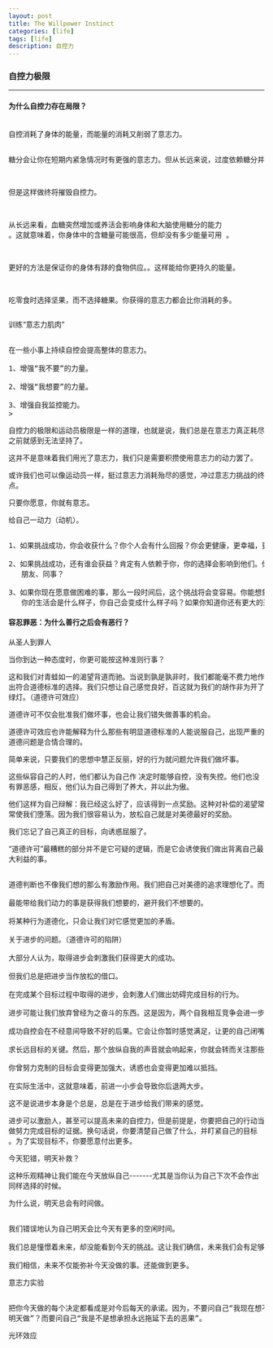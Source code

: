 ```yaml
---
layout: post
title: The Willpower Instinct
categories: [life]
tags: [life]
description: 自控力
---
```


<h3>自控力极限</h3>

---------------------------------------------------------------------------------
<h4>为什么自控力存在局限？</h4>
<pre><text>
自控消耗了身体的能量，而能量的消耗又削弱了意志力。

糖分会让你在短期内紧急情况时有更强的意志力。但从长远来说，过度依赖糖分并不是自控的好方法。处在压力环境中的人很容易选择经过复杂加工、高脂肪、高糖分的“安慰”食物，

但是这样做终将摧毁自控力。

从长远来看，血糖突然增加或养活会影响身体和大脑使用糖分的能力 。这就意味着，你身体中的含糖量可能很高，但却没有多少能量可用 。

更好的方法是保证你的身体有跢的食物供应。。这样能给你更持久的能量。

吃零食时选择坚果，而不选择糖果。你获得的意志力都会比你消耗的多。
</text></pre>

训练“意志力肌肉”
<pre><text>
在一些小事上持续自控会提高整体的意志力。

1、增强“我不要”的力量。

2、增强“我想要”的力量。

3、增强自我监控能力。
</text>></pre>



自控力的极限和运动员极限是一样的道理，也就是说，我们总是在意志力真正耗尽之前就感到无法坚持了。

这并不是意味着我们用光了意志力，我们只是需要积攒使用意志力的动力罢了。

或许我们也可以像运动员一样，挺过意志力消耗殆尽的感觉，冲过意志力挑战的终点。

只要你愿意，你就有意志。


给自己一动力（动机）。
<pre><text>
1、如果挑战成功，你会收获什么？你个人会有什么回报？你会更健康，更幸福，更自由、更有钱，还是会更成功？

2、如果挑战成功，还有谁会获益？肯定有人依赖于你，你的选择会影响到他们。你的行为会如何影响你的家人、
   朋友、同事？

3、如果你现在愿意做困难的事，那么一段时间后，这个挑战将会变容易。你能想象出，如果你在这个挑战中取得进步，
   你的生活会是什么样子，你自己会变成什么样子吗？如果你知道你还有更大的进步空间，现在的不适是不是变得值得了呢？
<text></pre>

<h4>容忍罪恶：为什么善行之后会有恶行？</h4>

从圣人到罪人

当你到达一种态度时，你更可能按这种准则行事？

这和我们对青蛙如一的渴望背道而驰。当说到孰是孰非时，我们都能毫不费力地作出符合道德标准的选择。我们只想让自己感觉良好，百这就为我们的胡作非为开了绿灯。（道德许可效应）

道德许可不仅会批准我们做坏事，也会让我们错失做善事的机会。

道德许可效应也许能解释为什么那些有明显道德标准的人能说服自己，出现严重的道德问题是合情合理的。

简单来说，只要我们的思想中慧正反丽，好的行为就问题允许我们做坏事。

这些纵容自己的人时，他们都认为自己作 决定时能够自控，没有失控。他们也没有罪恶感，相反，他们认为自己得到了养大，并以此为傲。

他们这样为自己辩解：我已经这么好了，应该得到一点奖励。这种对补偿的渴望常常使我们堕落。因为我们很容易认为，放松自己就是对美德最好的奖励。

我们忘记了自己真正的目标，向诱惑屈服了。

“道德许可”最糟糕的部分并不是它可疑的逻辑，而是它会诱使我们做出背离自己最大利益的事。

<pre><text>
道德判断也不像我们想的那么有激励作用。我们把自己对美德的追求理想化了。而且很多人都相信，罪恶感和羞耻心是最有驱动力的。但是我们是在骗谁呢？

最能带给我们动力的事是获得我们想要的，避开我们不想要的。

将某种行为道德化，只会让我们对它感觉更加的矛盾。

关于进步的问题。（道德许可的陷阱）

大部分人认为，取得进步会刺激我们获得更大的成功。

但我们总是把进步当作放松的借口。

在完成某个目标过程中取得的进步，会刺激人们做出妨碍完成目标的行为。

进步可能让我们放弃曾经为之奋斗的东西。这是因为，两个自我相互竞争会进一步打破二者之间的平衡。

成功自控会在不经意间导致不好的后果。它会让你暂时感觉满足，让更的自己闭嘴。当你取得进步的时候，你的大脑就停止了思维进程。而这个进程正是推动你追

求长远目标的关键。然后，那个放纵自我的声音就会响起来，你就会转而关注那些还没有得到满足的目标。

你曾努力克制的目标会变得更加强大，诱惑也会变得更加难以抵挡。

在实际生活中，这就意味着，前进一小步会导致你后退两大步。
</text></pre>

这不是说进步本身是个总是，总是在于进步给我们带来的感觉。

进步可以激励人，甚至可以提高未来的自控力，但是前提是，你要把自己的行动当做努力完成目标的证据。换句话说，你要清楚自己做了什么，并盯紧自己的目标 。为了实现目标不，你要愿意付出更多。


今天犯错，明天补救？

这种乐观精神让我们能在今天放纵自己-------尤其是当你认为自己下次不会作出同样选择的时候。

为什么说，明天总会有时间做。
<pre><text>
我们错误地认为自己明天会比今天有更多的空闲时间。

我们总是憧憬着未来，却没能看到今天的挑战。这让我们确信，未来我们会有足够的时间和精力去做今天想做的事。我们觉得，推迟到以后再做是不理所应当的。

我们相信，未来不仅能弥补今天没做的事。还能做到更多。
</text></pre>

意志力实验
<pre><text>
把你今天做的每个决定都看成是对今后每天的承诺。因为，不要问自己“我现在想不想吃这块糖”？而要问自己“我想不想在一年里每天下午都吃一块糖”？或者你明知道应该做一件事情却拖延不做时，不要问自己“我是想今天做还是
明天做”？而要问自己“我是不是想承担永远拖延下去的恶果”。
</text></pre>

光环效应







